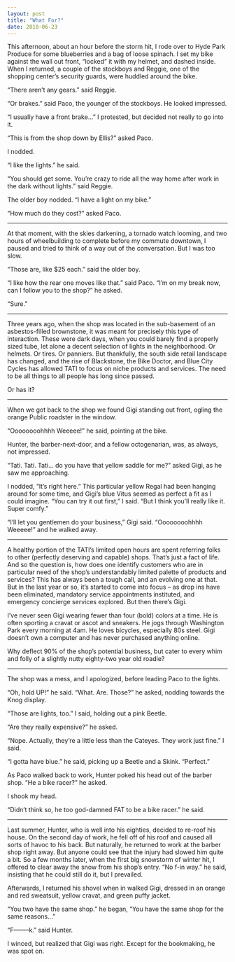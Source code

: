 ```yaml
---
layout: post
title: "What For?"
date: 2010-06-23
---
```


This afternoon, about an hour before the storm hit, I rode over to Hyde Park Produce for some blueberries and a bag of loose spinach. I set my bike against the wall out front, “locked” it with my helmet, and dashed inside. When I returned, a couple of the stockboys and Reggie, one of the shopping center’s security guards, were huddled around the bike. 

“There aren’t any gears.” said Reggie.

“Or brakes.” said Paco, the younger of the stockboys. He looked impressed.

“I usually have a front brake…” I protested, but decided not really to go into it. 

“This is from the shop down by Ellis?” asked Paco. 

I nodded.

“I like the lights.” he said.

“You should get some. You’re crazy to ride all the way home after work in the dark without lights.” said Reggie.

The older boy nodded. “I have a light on my bike.”

“How much do they cost?” asked Paco. 

* * *

At that moment, with the skies darkening, a tornado watch looming, and two hours of wheelbuilding to complete before my commute downtown, I paused and tried to think of a way out of the conversation. But I was too slow.

“Those are, like $25 each.” said the older boy.

“I like how the rear one moves like that.” said Paco. “I’m on my break now, can I follow you to the shop?” he asked.

“Sure.”

* * *

Three years ago, when the shop was located in the sub-basement of an asbestos-filled brownstone, it was meant for precisely this type of interaction. These were dark days, when you could barely find a properly sized tube, let alone a decent selection of lights in the neighborhood. Or helmets. Or tires. Or panniers. But thankfully, the south side retail landscape has changed, and the rise of Blackstone, the Bike Doctor, and Blue City Cycles has allowed TATI to focus on niche products and services. The need to be all things to all people has long since passed.

Or has it?

* * *

When we got back to the shop we found Gigi standing out front, ogling the orange Public roadster in the window.

“Oooooooohhhh Weeeee!” he said, pointing at the bike. 

Hunter, the barber-next-door, and a fellow octogenarian, was, as always, not impressed.

“Tati. Tati. Tati… do you have that yellow saddle for me?” asked Gigi, as he saw me approaching. 

I nodded, “It’s right here.” This particular yellow Regal had been hanging around for some time, and Gigi’s blue Vitus seemed as perfect a fit as I could imagine. “You can try it out first,” I said. “But I think you’ll really like it. Super comfy.”

“I’ll let you gentlemen do your business,” Gigi said. “Oooooooohhhh Weeeee!” and he walked away.

* * *

A healthy portion of the TATI’s limited open hours are spent referring folks to other (perfectly deserving and capable) shops. That’s just a fact of life. And so the question is, how does one identify customers who are in particular need of the shop’s understandably limited palette of products and services? This has always been a tough call, and an evolving one at that. But in the last year or so, it’s started to come into focus – as drop ins have been eliminated, mandatory service appointments instituted, and emergency concierge services explored. But then there’s Gigi.

I’ve never seen Gigi wearing fewer than four (bold) colors at a time. He is often sporting a cravat or ascot and sneakers. He jogs through Washington Park every morning at 4am. He loves bicycles, especially 80s steel. Gigi doesn’t own a computer and has never purchased anything online.

Why deflect 90% of the shop’s potential business, but cater to every whim and folly of a slightly nutty eighty-two year old roadie?

* * *

The shop was a mess, and I apologized, before leading Paco to the lights.

“Oh, hold UP!” he said. “What. Are. Those?” he asked, nodding towards the Knog display. 

“Those are lights, too.” I said, holding out a pink Beetle.

“Are they really expensive?” he asked. 

“Nope. Actually, they’re a little less than the Cateyes. They work just fine.” I said.

“I gotta have blue.” he said, picking up a Beetle and a Skink. “Perfect.”

As Paco walked back to work, Hunter poked his head out of the barber shop. “He a bike racer?” he asked.

I shook my head.

“Didn’t think so, he too god-damned FAT to be a bike racer.” he said.

* * *

Last summer, Hunter, who is well into his eighties, decided to re-roof his house. On the second day of work, he fell off of his roof and caused all sorts of havoc to his back. But naturally, he returned to work at the barber shop right away. But anyone could see that the injury had slowed him quite a bit. So a few months later, when the first big snowstorm of winter hit, I offered to clear away the snow from his shop’s entry. “No f-in way.” he said, insisting that he could still do it, but I prevailed. 

Afterwards, I returned his shovel when in walked Gigi, dressed in an orange and red sweatsuit, yellow cravat, and green puffy jacket. 

“You two have the same shop.” he began, “You have the same shop for the same reasons…”

“F——–k.” said Hunter.

I winced, but realized that Gigi was right. Except for the bookmaking, he was spot on.
